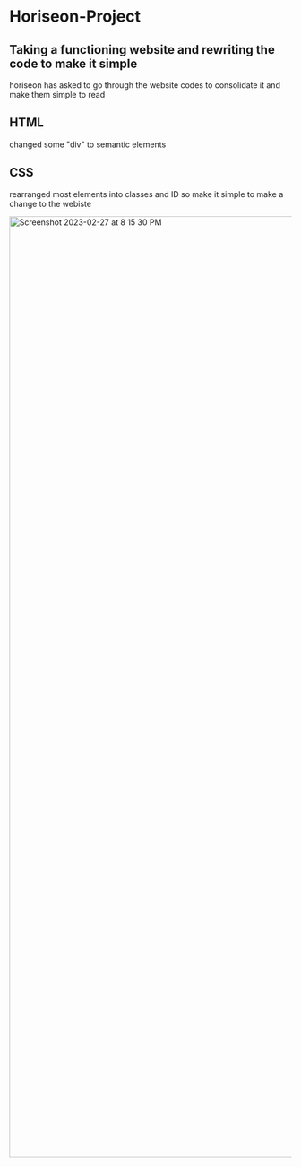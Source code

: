 # Horiseon-Project 
## Taking a functioning  website and rewriting the code to make it simple
 horiseon has asked to go through the website codes to consolidate it and make them simple to read


## HTML
changed some "div" to semantic elements


## CSS 
rearranged most elements into classes and ID so make it simple to make a change to the webiste

<img width="1680" alt="Screenshot 2023-02-27 at 8 15 30 PM" src="https://user-images.githubusercontent.com/123524789/221727998-518b4859-92b0-4138-a8b7-07c9a286c54d.png">
